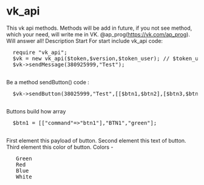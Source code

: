 # vk_api
This vk api methods. Methods will be add in future, if you not see method, which your need, will write me in VK. @ap_prog(https://vk.com/ap_prog). Will answer all!
Description
Start
For start include vk_api 
  code:
  <pre>
  require "vk_api";
  $vk = new vk_api($token,$version,$token_user); // $token_user not important
  $vk->sendMessage(380925999,"Test");
  </pre>
Be a method sendButton()
code :
 <pre>
  $vk->sendButton(38025999,"Test",[[$btn1,$btn2],[$btn3,$btn4]]);
 </pre>
 Buttons build how array
 <pre>
  $btn1 = [["command"=>"btn1"],"BTN1","green"];
 </pre>
 First element this payload of button. Second element this text of button. Third element this color of button.
 Colors - 
 <pre>
   Green
   Red
   Blue
   White
 </pre>

